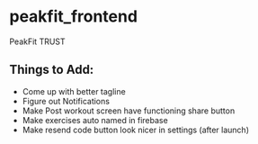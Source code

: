 # peakfit_frontend

PeakFit TRUST


## Things to Add:
- Come up with better tagline
- Figure out Notifications
- Make Post workout screen have functioning share button
- Make exercises auto named in firebase
- Make resend code button look nicer in settings (after launch)
